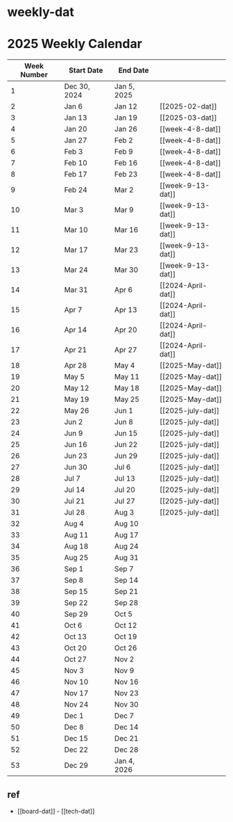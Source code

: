 
# weekly-dat



# 2025 Weekly Calendar

| Week Number | Start Date   | End Date    |                    |
| ----------- | ------------ | ----------- | ------------------ |
| 1           | Dec 30, 2024 | Jan 5, 2025 |                    |
| 2           | Jan 6        | Jan 12      | [[2025-02-dat]]    |
| 3           | Jan 13       | Jan 19      | [[2025-03-dat]]    |
| 4           | Jan 20       | Jan 26      | [[week-4-8-dat]]   |
| 5           | Jan 27       | Feb 2       | [[week-4-8-dat]]   |
| 6           | Feb 3        | Feb 9       | [[week-4-8-dat]]   |
| 7           | Feb 10       | Feb 16      | [[week-4-8-dat]]   |
| 8           | Feb 17       | Feb 23      | [[week-4-8-dat]]   |
| 9           | Feb 24       | Mar 2       | [[week-9-13-dat]]  |
| 10          | Mar 3        | Mar 9       | [[week-9-13-dat]]  |
| 11          | Mar 10       | Mar 16      | [[week-9-13-dat]]  |
| 12          | Mar 17       | Mar 23      | [[week-9-13-dat]]  |
| 13          | Mar 24       | Mar 30      | [[week-9-13-dat]]  |
| 14          | Mar 31       | Apr 6       | [[2024-April-dat]] |
| 15          | Apr 7        | Apr 13      | [[2024-April-dat]] |
| 16          | Apr 14       | Apr 20      | [[2024-April-dat]] |
| 17          | Apr 21       | Apr 27      | [[2024-April-dat]] |
| 18          | Apr 28       | May 4       | [[2025-May-dat]]   |
| 19          | May 5        | May 11      | [[2025-May-dat]]   |
| 20          | May 12       | May 18      | [[2025-May-dat]]   |
| 21          | May 19       | May 25      | [[2025-May-dat]]   |
| 22          | May 26       | Jun 1       | [[2025-july-dat]]  |
| 23          | Jun 2        | Jun 8       | [[2025-july-dat]]  |
| 24          | Jun 9        | Jun 15      | [[2025-july-dat]]  |
| 25          | Jun 16       | Jun 22      | [[2025-july-dat]]  |
| 26          | Jun 23       | Jun 29      | [[2025-july-dat]]  |
| 27          | Jun 30       | Jul 6       | [[2025-july-dat]]  |
| 28          | Jul 7        | Jul 13      | [[2025-july-dat]]  |
| 29          | Jul 14       | Jul 20      | [[2025-july-dat]]  |
| 30          | Jul 21       | Jul 27      | [[2025-july-dat]]  |
| 31          | Jul 28       | Aug 3       | [[2025-july-dat]]  |
| 32          | Aug 4        | Aug 10      |                    |
| 33          | Aug 11       | Aug 17      |                    |
| 34          | Aug 18       | Aug 24      |                    |
| 35          | Aug 25       | Aug 31      |                    |
| 36          | Sep 1        | Sep 7       |                    |
| 37          | Sep 8        | Sep 14      |                    |
| 38          | Sep 15       | Sep 21      |                    |
| 39          | Sep 22       | Sep 28      |                    |
| 40          | Sep 29       | Oct 5       |                    |
| 41          | Oct 6        | Oct 12      |                    |
| 42          | Oct 13       | Oct 19      |                    |
| 43          | Oct 20       | Oct 26      |                    |
| 44          | Oct 27       | Nov 2       |                    |
| 45          | Nov 3        | Nov 9       |                    |
| 46          | Nov 10       | Nov 16      |                    |
| 47          | Nov 17       | Nov 23      |                    |
| 48          | Nov 24       | Nov 30      |                    |
| 49          | Dec 1        | Dec 7       |                    |
| 50          | Dec 8        | Dec 14      |                    |
| 51          | Dec 15       | Dec 21      |                    |
| 52          | Dec 22       | Dec 28      |                    |
| 53          | Dec 29       | Jan 4, 2026 |                    |



## ref 

- [[board-dat]] - [[tech-dat]]